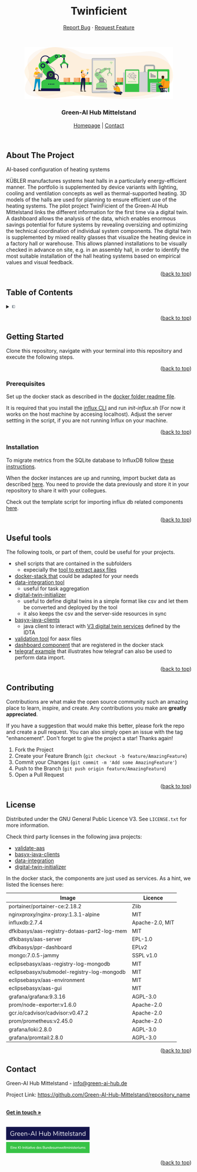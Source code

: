 <a name="readme-top"></a>


<br />
<div align="center">
  <h1 align="center">Twinficient</h1>
  
  <p align="center">
    <a href="https://github.com/Green-AI-Hub-Mittelstand/readme_template/issues">Report Bug</a>
    ·
    <a href="https://github.com/Green-AI-Hub-Mittelstand/readme_template/issues">Request Feature</a>
  </p>

  <br />

  <p align="center">
    <a href="https://www.green-ai-hub.de">
    <img src="images/green-ai-hub-keyvisual.svg" alt="Logo" width="80%">
  </a>
    <br />
    <h3 align="center"><strong>Green-AI Hub Mittelstand</strong></h3>
    <a href="https://www.green-ai-hub.de"><u>Homepage</u></a> 
    | 
    <a href="https://www.green-ai-hub.de/kontakt"><u>Contact</u></a>
  
   
  </p>
</div>

<br/>

## About The Project
AI-based configuration of heating systems
 
KÜBLER manufactures systems heat halls in a particularly energy-efficient manner. The portfolio is supplemented by device variants with lighting, cooling and ventilation concepts as well as thermal-supported heating. 3D models of the halls are used for planning to ensure efficient use of the heating systems.
The pilot project TwinFicient of the Green-AI Hub Mittelstand links the different information for the first time via a digital twin. A dashboard allows the analysis of the data, which enables enormous savings potential for future systems by revealing oversizing and optimizing the technical coordination of individual system components. The digital twin is supplemented by mixed reality glasses that visualize the heating device in a factory hall or warehouse. This allows planned installations to be visually checked in advance on site, e.g. in an assembly hall, in order to identify the most suitable installation of the hall heating systems based on empirical values and visual feedback.

<p align="right">(<a href="#readme-top">back to top</a>)</p>

## Table of Contents
<details>
  <summary><img src="images/table_of_contents.jpg" alt="Logo" width="2%"></summary>
  <ol>
    <li>
      <a href="#about-the-project">About The Project</a>
    </li>
    <li><a href="#table-of-contents">Table of Contents</a></li>
    <li>
      <a href="#getting-started">Getting Started</a>
      <ul>
        <li><a href="#prerequisites">Prerequisites</a></li>
        <li><a href="#installation">Installation</a></li>
      </ul>
    </li>
    <li><a href="#useful-tools">Useful tools</a></li>
    <li><a href="#contributing">Contributing</a></li>
    <li><a href="#license">License</a></li>
    <li><a href="#contact">Contact</a></li>
  </ol>
</details>

<p align="right">(<a href="#readme-top">back to top</a>)</p>

## Getting Started

Clone this repository, navigate with your terminal into this repository and execute the following steps.

<p align="right">(<a href="#readme-top">back to top</a>)</p>

### Prerequisites

Set up the docker stack as described in the [docker folder readme file](./docker/README.md).

It is required that you install the [influx CLI](https://docs.influxdata.com/influxdb/cloud/reference/cli/influx/) and run *init-influx.sh* (For now it works on the host machine by accesing localhost). Adjust the server settting in the script, if you are not running Influx on your machine.

<p align="right">(<a href="#readme-top">back to top</a>)</p>

### Installation

To migrate metrics from the SQLite database to InfluxDB follow [these instructions](./telegraf/README.md).

When the docker instances are up and running, import bucket data as described [here](./backup/README.md). You need to provide the data previously and store it in your repository to share it with your collegues.

Check out the template script for importing influx db related components [here](./templates/README.md). 

<p align="right">(<a href="#readme-top">back to top</a>)</p>

## Useful tools

The following tools, or part of them, could be useful for your projects.

- shell scripts that are contained in the subfolders
    - expecially the [tool to extract aasx files](./aasx/README.md)
- [docker-stack that](./docker/README.md) could be adapted for your needs
- [data-integration tool](./services/data-integration/README.md)
    - useful for task aggregation
- [digital-twin-initializer](./services/digital-twin-initializer/README.md)
    - useful to define digital twins in a simple format like csv and let them be converted and deployed by the tool
    - it also keeps the csv and the server-side resources in sync
- [basyx-java-clients](./services/basyx-java-clients/) 
    - java client to interact with [V3 digital twin services](https://github.com/admin-shell-io/aas-specs-api) defined by the IDTA
- [validation tool](./scripts/validate-aas/README.md) for aasx files
- [dashboard component](./docker/config/observability/) that are registered in the docker stack
- [telegraf example](./telegraf/README.md) that illustrates how telegraf can also be used to perform data import.

<p align="right">(<a href="#readme-top">back to top</a>)</p>

## Contributing

Contributions are what make the open source community such an amazing place to learn, inspire, and create. Any contributions you make are **greatly appreciated**.

If you have a suggestion that would make this better, please fork the repo and create a pull request. You can also simply open an issue with the tag "enhancement".
Don't forget to give the project a star! Thanks again!

1. Fork the Project
2. Create your Feature Branch (`git checkout -b feature/AmazingFeature`)
3. Commit your Changes (`git commit -m 'Add some AmazingFeature'`)
4. Push to the Branch (`git push origin feature/AmazingFeature`)
5. Open a Pull Request

<p align="right">(<a href="#readme-top">back to top</a>)</p>

## License

Distributed under the GNU General Public Licence V3. See `LICENSE.txt` for more information.

Check third party licenses in the following java projects:

- [validate-aas](./scripts/validate-aas/THIRD-PARTY.txt)
- [basyx-java-clients](./services/basyx-java-clients/THIRD-PARTY.txt)
- [data-integration](./services/data-integration/THIRD-PARTY.txt)
- [digital-twin-initializer](./services/digital-twin-initializer/THIRD-PARTY.txt)

In the docker stack, the components are just used as services. As a hint, we listed the licenses here:

|Image|Licence|
|---|---|
|portainer/portainer-ce:2.18.2|Zlib|
|nginxproxy/nginx-proxy:1.3.1-alpine|MIT|
|influxdb:2.7.4 | Apache-2.0, MIT |
|dfkibasys/aas-registry-dotaas-part2-log-mem|MIT|
|dfkibasys/aas-server|EPL-1.0|
|dfkibasys/ppr-dashboard|EPLv2|
|mongo:7.0.5-jammy|SSPL v1.0|
|eclipsebasyx/aas-registry-log-mongodb|MIT|
|eclipsebasyx/submodel-registry-log-mongodb|MIT|
|eclipsebasyx/aas-environment|MIT|
|eclipsebasyx/aas-gui|MIT|
|grafana/grafana:9.3.16|AGPL-3.0|
|prom/node-exporter:v1.6.0|Apache-2.0|
|gcr.io/cadvisor/cadvisor:v0.47.2|Apache-2.0|
|prom/prometheus:v2.45.0|Apache-2.0|
|grafana/loki:2.8.0|AGPL-3.0|
|grafana/promtail:2.8.0|AGPL-3.0|

<p align="right">(<a href="#readme-top">back to top</a>)</p>

## Contact

Green-AI Hub Mittelstand - info@green-ai-hub.de

Project Link: https://github.com/Green-AI-Hub-Mittelstand/repository_name

<br />
  <a href="https://www.green-ai-hub.de/kontakt"><strong>Get in touch »</strong></a>
<br />
<br />

<p align="left">
    <a href="https://www.green-ai-hub.de">
    <img src="images/green-ai-hub-mittelstand.svg" alt="Logo" width="45%">
  </a>

<p align="right">(<a href="#readme-top">back to top</a>)</p>
